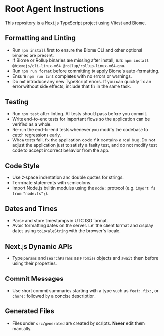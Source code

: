 # Root Agent Instructions

This repository is a Next.js TypeScript project using Vitest and Biome.

## Formatting and Linting
- Run `npm install` first to ensure the Biome CLI and other optional binaries are present.
- If Biome or Rollup binaries are missing after install, run:
  `npm install @biomejs/cli-linux-x64 @rollup/rollup-linux-x64-gnu`.
- Run `npm run format` before committing to apply Biome's auto-formatting.
- Ensure `npm run lint` completes with no errors or warnings.
- Do not introduce any new TypeScript errors. If you can quickly fix an error
  without side effects, include that fix in the same task.

## Testing
- Run `npm test` after linting. All tests should pass before you commit.
- Write end-to-end tests for important flows so the application can be verified
  as a whole.
- Re-run the end-to-end tests whenever you modify the codebase to catch
  regressions early.
- When tests fail, fix the application code if it contains a real bug.
  Do not adjust the application just to satisfy a faulty test, and do not
  modify test code to accept incorrect behavior from the app.

## Code Style
- Use 2‑space indentation and double quotes for strings.
- Terminate statements with semicolons.
- Import Node.js builtin modules using the `node:` protocol (e.g. `import fs from "node:fs";`).

## Dates and Times
- Parse and store timestamps in UTC ISO format.
- Avoid formatting dates on the server. Let the client format and display dates
  using `toLocaleString` with the browser's locale.

## Next.js Dynamic APIs
- Type `params` and `searchParams` as `Promise` objects and `await` them before using their properties.

## Commit Messages
- Use short commit summaries starting with a type such as `feat:`, `fix:`, or `chore:` followed by a concise description.

## Generated Files
- Files under `src/generated` are created by scripts. **Never** edit them manually.

